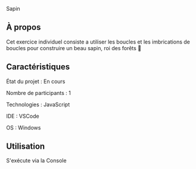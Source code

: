 Sapin

## À propos

Cet exercice individuel consiste a utiliser les boucles et les imbrications de boucles pour construire un beau sapin, roi des forêts 🎄

## Caractéristiques

État du projet : En cours

Nombre de participants : 1

Technologies : JavaScript

IDE : VSCode

OS : Windows 

## Utilisation 

S'exécute via la Console
